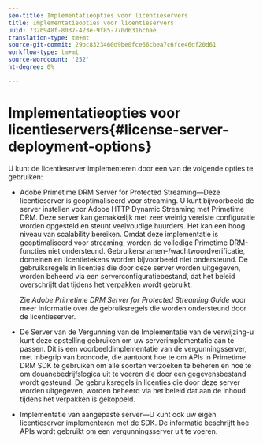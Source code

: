 ```yaml
---
seo-title: Implementatieopties voor licentieservers
title: Implementatieopties voor licentieservers
uuid: 732b948f-8037-423e-9f85-770d6316cbae
translation-type: tm+mt
source-git-commit: 29bc8323460d9be0fce66cbea7c6fce46df20d61
workflow-type: tm+mt
source-wordcount: '252'
ht-degree: 0%

---
```



# Implementatieopties voor licentieservers{#license-server-deployment-options}

U kunt de licentieserver implementeren door een van de volgende opties te gebruiken:

* Adobe Primetime DRM Server for Protected Streaming—Deze licentieserver is geoptimaliseerd voor streaming. U kunt bijvoorbeeld de server instellen voor Adobe HTTP Dynamic Streaming met Primetime DRM. Deze server kan gemakkelijk met zeer weinig vereiste configuratie worden opgesteld en steunt veelvoudige huurders. Het kan een hoog niveau van scalability bereiken. Omdat deze implementatie is geoptimaliseerd voor streaming, worden de volledige Primetime DRM-functies niet ondersteund. Gebruikersnamen-/wachtwoordverificatie, domeinen en licentietekens worden bijvoorbeeld niet ondersteund. De gebruiksregels in licenties die door deze server worden uitgegeven, worden beheerd via een serverconfiguratiebestand, dat het beleid overschrijft dat tijdens het verpakken wordt gebruikt.

   Zie *Adobe Primetime DRM Server for Protected Streaming Guide* voor meer informatie over de gebruiksregels die worden ondersteund door de licentieserver.
* De Server van de Vergunning van de Implementatie van de verwijzing-u kunt deze opstelling gebruiken om uw serverimplementatie aan te passen. Dit is een voorbeeldimplementatie van de vergunningsserver, met inbegrip van broncode, die aantoont hoe te om APIs in Primetime DRM SDK te gebruiken om alle soorten verzoeken te beheren en hoe te om douanebedrijfslogica uit te voeren die door een gegevensbestand wordt gesteund. De gebruiksregels in licenties die door deze server worden uitgegeven, worden beheerd via het beleid dat aan de inhoud tijdens het verpakken is gekoppeld.
* Implementatie van aangepaste server—U kunt ook uw eigen licentieserver implementeren met de SDK. De informatie beschrijft hoe APIs wordt gebruikt om een vergunningsserver uit te voeren.

